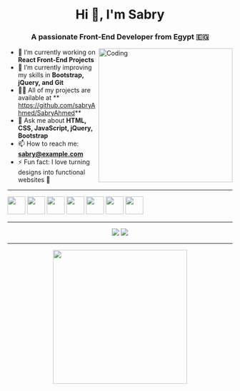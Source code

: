 <h1 align="center">Hi 👋, I'm Sabry</h1>
<h3 align="center">A passionate Front-End Developer from Egypt 🇪🇬</h3>

<img align="right" alt="Coding" width="300" src="https://media.giphy.com/media/qgQUggAC3Pfv687qPC/giphy.gif">

- 🔭 I’m currently working on **React Front-End Projects**
- 🌱 I’m currently improving my skills in **Bootstrap, jQuery, and Git**
- 👨‍💻 All of my projects are available at ** https://github.com/sabryAhmed/SabryAhmed**
- 💬 Ask me about **HTML, CSS, JavaScript, jQuery, Bootstrap**
- 📫 How to reach me: **sabry@example.com**
- ⚡ Fun fact: I love turning designs into functional websites 🎨

---



<p align="left">
  <img src="https://cdn.jsdelivr.net/gh/devicons/devicon/icons/html5/html5-original.svg" width="40" height="40"/>
  <img src="https://cdn.jsdelivr.net/gh/devicons/devicon/icons/css3/css3-original.svg" width="40" height="40"/>
  <img src="https://cdn.jsdelivr.net/gh/devicons/devicon/icons/javascript/javascript-original.svg" width="40" height="40"/>
  <img src="https://cdn.jsdelivr.net/gh/devicons/devicon/icons/bootstrap/bootstrap-original.svg" width="40" height="40"/>
  <img src="https://cdn.jsdelivr.net/gh/devicons/devicon/icons/jquery/jquery-original.svg" width="40" height="40"/>
  <img src="https://cdn.jsdelivr.net/gh/devicons/devicon/icons/react/react-original.svg" width="40" height="40"/>
  <img src="https://cdn.jsdelivr.net/gh/devicons/devicon/icons/git/git-original.svg" width="40" height="40"/>
</p>

---



<p align="center">
  <img src="https://github-readme-stats.vercel.app/api?username=Sabry&show_icons=true&theme=radical" />
  <img src="https://github-readme-streak-stats.herokuapp.com/?user=Sabry&theme=radical" />
</p>

---



<p align="center">
  <img src="https://media.giphy.com/media/xT9IgzoKnwFNmISR8I/giphy.gif" width="300"/>
</p>
